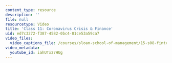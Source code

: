 ```yaml
---
content_type: resource
description: ''
file: null
resourcetype: Video
title: 'Class 11: Coronavirus Crisis & Finance'
uid: ed7c3272-f387-4582-0bc4-81ce53a59ca7
video_files:
  video_captions_file: /courses/sloan-school-of-management/15-s08-fintech-shaping-the-financial-world-spring-2020/class-11-coronavirus-crisis-finance/class-11-coronavirus-crisis-finance/iahUTx27HUg.vtt
video_metadata:
  youtube_id: iahUTx27HUg
---
```

